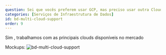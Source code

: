 ```yaml
---
question: Sei que vocês preferem usar GCP, mas preciso usar outra Cloud, posso contar com os serviços de vocês?
categories: [Serviços de Infraestrutura de Dados]
id: bd-multi-cloud-support
order: 9
---
```


Sim , trabalhamos com as principais clouds disponíveis no mercado

Mockups:
![bd-multi-cloud-support](https://storage.googleapis.com/basedosdados-website/services/faq/bd-multi-cloud-support.png)